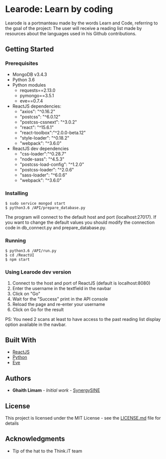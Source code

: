 # Learode: Learn by coding

Learode is a portmanteau made by the words Learn and Code, referring to the goal of the project: The user will receive a reading list made by resources about the languages used in his Github contributions.

## Getting Started
### Prerequisites
 - MongoDB v3.4.3
 - Python 3.6
 - Python modules
	 - requests==2.13.0
	 - pymongo==3.5.1
	 - eve==0.7.4
 - ReactJS dependencies: 
	 - "axios": "^0.16.2"
	 - "postcss": "^6.0.12"
	 - "postcss-cssnext": "^3.0.2"
	 - "react": "^15.6.1" 
	 - "react-toolbox":"^2.0.0-beta.12" 
	 - "style-loader": "^0.18.2"
	 - "webpack": "^3.6.0"
 - ReactJS dev dependencies 
	 - "css-loader":"^0.28.7" 
	 - "node-sass": "^4.5.3" 
	 - "postcss-load-config": "^1.2.0"
	 - "postcss-loader": "^2.0.6" 
	 - "sass-loader": "^6.0.6"
	 - "webpack": "^3.6.0"

### Installing

    $ sudo service mongod start
    $ python3.6 /API/prepare_database.py 
The program will connect to the default host and port (localhost:27017). If you want to change the default values you should modify the connection code in db_connect.py and prepare_database.py.

### Running

    $ python3.6 /API/run.py
    $ cd /ReactUI
    $ npm start

### Using Learode dev version

 1. Connect to the host and port of ReactJS (default is localhost:8080)
 2. Enter the username in the textfield in the navbar
 3. Click on "Go"
 4. Wait for the "Success" print in the API console
 5. Reload the page and re-enter your username
 6. Click on Go for the result

PS: You need 2 scans at least to have access to the past reading list display option available in the navbar.

## Built With

* [ReactJS](https://facebook.github.io/react/)
* [Python](https://www.python.org/)
* [Eve](http://python-eve.org/)

## Authors

* **Ghaith Limam** - *Initial work* - [SynergySINE](https://github.com/SynergySINE)

## License

This project is licensed under the MIT License - see the [LICENSE.md](LICENSE.md) file for details

## Acknowledgments

* Tip of the hat to the Think.iT team


